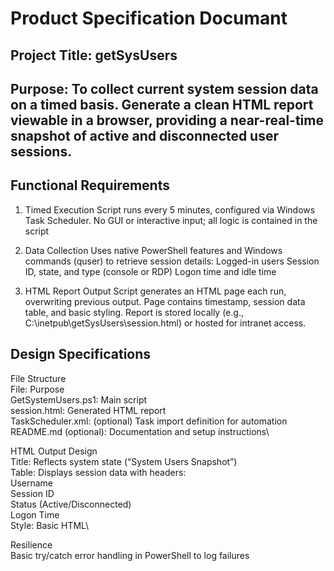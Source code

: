 # Product Specification Documant

## Project Title: getSysUsers

## Purpose: To collect current system session data on a timed basis. Generate a clean HTML report viewable in a browser, providing a near-real-time snapshot of active and disconnected user sessions.

## Functional Requirements
1. Timed Execution
Script runs every 5 minutes, configured via Windows Task Scheduler.
No GUI or interactive input; all logic is contained in the script

2. Data Collection
Uses native PowerShell features and Windows commands (quser) to retrieve session details:
Logged-in users
Session ID, state, and type (console or RDP)
Logon time and idle time

3. HTML Report Output
Script generates an HTML page each run, overwriting previous output. 
Page contains timestamp, session data table, and basic styling. 
Report is stored locally (e.g., C:\inetpub\getSysUsers\session.html) or hosted for intranet access. 

## Design Specifications
File Structure\
File: Purpose\
GetSystemUsers.ps1:	Main script\
session.html:	Generated HTML report\
TaskScheduler.xml: (optional)	Task import definition for automation\
README.md (optional):	Documentation and setup instructions\

HTML Output Design\
Title: Reflects system state (“System Users Snapshot”)\
Table: Displays session data with headers:\
Username\
Session ID\
Status (Active/Disconnected)\
Logon Time\
Style: Basic HTML\

Resilience\
Basic try/catch error handling in PowerShell to log failures


